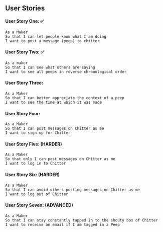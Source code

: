 ## User Stories


#### User Story One: ✅
```
As a Maker
So that I can let people know what I am doing  
I want to post a message (peep) to chitter
```
#### User Story Two: ✅
```
As a maker
So that I can see what others are saying  
I want to see all peeps in reverse chronological order
```
#### User Story Three:
```
As a Maker
So that I can better appreciate the context of a peep
I want to see the time at which it was made
```
#### User Story Four:
```
As a Maker
So that I can post messages on Chitter as me
I want to sign up for Chitter
```
#### User Story Five: (HARDER)
```
As a Maker
So that only I can post messages on Chitter as me
I want to log in to Chitter
```
#### User Story Six: (HARDER)
```
As a Maker
So that I can avoid others posting messages on Chitter as me
I want to log out of Chitter
```
#### User Story Seven: (ADVANCED)
```
As a Maker
So that I can stay constantly tapped in to the shouty box of Chitter
I want to receive an email if I am tagged in a Peep
```
